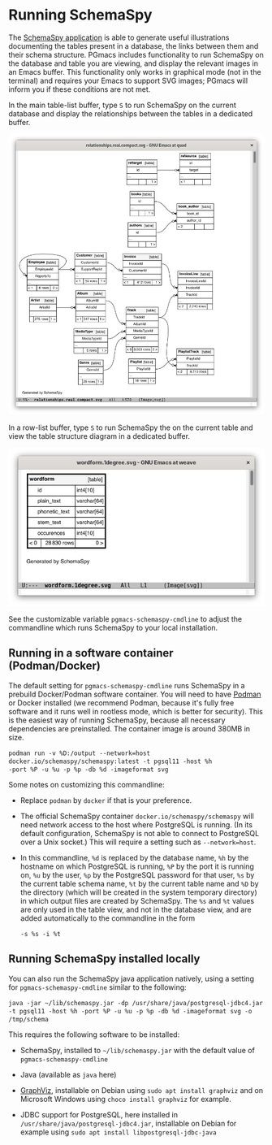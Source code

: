# Running SchemaSpy

The [SchemaSpy application](https://schemaspy.org/) is able to generate useful illustrations
documenting the tables present in a database, the links between them and their schema structure.
PGmacs includes functionality to run SchemaSpy on the database and table you are viewing, and
display the relevant images in an Emacs buffer. This functionality only works in graphical mode (not
in the terminal) and requires your Emacs to support SVG images; PGmacs will inform you if these
conditions are not met.

In the main table-list buffer, type `S` to run SchemaSpy on the current database and display the
relationships between the tables in a dedicated buffer.

![Screenshot table](img/screenshot-schemaspy-database.png)

In a row-list buffer, type `S` to run SchemaSpy the on the current table and view the table
structure diagram in a dedicated buffer.

![Screenshot table](img/screenshot-schemaspy-table.png)

See the customizable variable `pgmacs-schemaspy-cmdline` to adjust the commandline which runs
SchemaSpy to your local installation.



## Running in a software container (Podman/Docker)

The default setting for `pgmacs-schemaspy-cmdline` runs SchemaSpy in a prebuild Docker/Podman
software container. You will need to have [Podman](https://podman.io/) or Docker installed (we
recommend Podman, because it's fully free software and it runs well in rootless mode, which is
better for security). This is the easiest way of running SchemaSpy, because all necessary
dependencies are preinstalled. The container image is around 380MB in size.

```shell
podman run -v %D:/output --network=host docker.io/schemaspy/schemaspy:latest -t pgsql11 -host %h
-port %P -u %u -p %p -db %d -imageformat svg
```

Some notes on customizing this commandline:

- Replace `podman` by `docker` if that is your preference.

- The official SchemaSpy container `docker.io/schemaspy/schemaspy` will need network access to the
  host where PostgreSQL is running. (In its default configuration, SchemaSpy is not able to connect
  to PostgreSQL over a Unix socket.) This will require a setting such as `--network=host`.

- In this commandline, `%d` is replaced by the database name, `%h` by the hostname on which
  PostgreSQL is running, `%P` by the port it is running on, `%u` by the user, `%p` by the PostgreSQL
  password for that user, `%s` by the current table schema name, `%t` by the current table name and
  `%D` by the directory (which will be created in the system temporary directory) in which output
  files are created by SchemaSpy. The `%s` and `%t` values are only used in the table view, and not in
  the database view, and are added automatically to the commandline in the form
  
  ```
  -s %s -i %t
  ```


## Running SchemaSpy installed locally

You can also run the SchemaSpy java application natively, using a setting for
`pgmacs-schemaspy-cmdline` similar to the following:

```shell
java -jar ~/lib/schemaspy.jar -dp /usr/share/java/postgresql-jdbc4.jar -t pgsql11 -host %h -port %P -u %u -p %p -db %d -imageformat svg -o /tmp/schema
```

This requires the following software to be installed:

  - SchemaSpy, installed to `~/lib/schemaspy.jar` with the default value of `pgmacs-schemaspy-cmdline`

  - Java (available as `java` here)

  - [GraphViz](https://graphviz.org/), installable on Debian using `sudo apt install graphviz` and
    on Microsoft Windows using `choco install graphviz` for example.

  - JDBC support for PostgreSQL, here installed in `/usr/share/java/postgresql-jdbc4.jar`,
    installable on Debian for example using `sudo apt install libpostgresql-jdbc-java`


